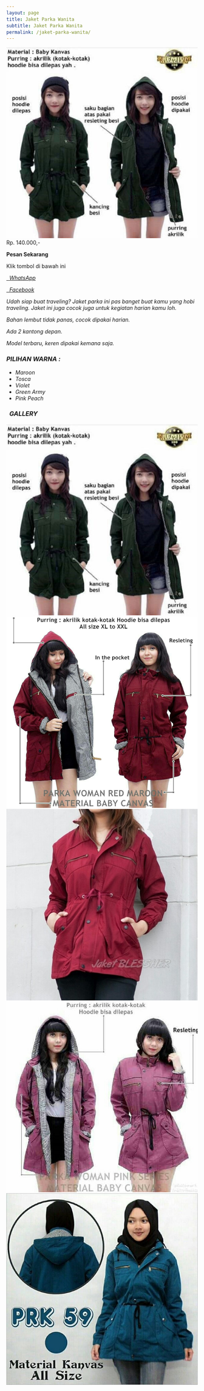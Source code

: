 ```yaml
---
layout: page
title: Jaket Parka Wanita
subtitle: Jaket Parka Wanita
permalink: /jaket-parka-wanita/
---
```


<div class="row">
	<div class="col-6">
		<img src="/images/jaket-parka-wanita-green-army.jpg">
	</div>
	<div class="col-6 center">
		<div class="h2 yellow mt1"> Rp. 140.000,- </div>
		<p><strong>Pesan Sekarang</strong></p>
		<p>Klik tombol di bawah ini</p>
		<p class="h2 green">
			<a class="button button-big" href="https://api.whatsapp.com/send?phone=6281330600218&amp;text=Halo%20tokodab.com" title="Klik untuk chat WA"><i class="fa fa-whatsapp fa-2x">&nbsp; WhatsApp</a>
		</p>
		<p class="h2 blue">
			<a class="button button-big" href="https://m.me/tokodab" title="Klik untuk chat WA"><i class="fa fa-facebook-square fa-2x">&nbsp; Facebook</a>
		</p>
	</div>
</div>

<p>Udah siap buat traveling? Jaket parka ini pas banget buat kamu yang hobi traveling. Jaket ini juga cocok juga untuk kegiatan harian kamu loh.</p>


<p><i class="fa fa-check fa-2x green" aria-hidden="true"></i> Bahan lembut tidak panas, cocok dipakai harian.</p>
<p><i class="fa fa-check fa-2x green" aria-hidden="true"></i> Ada 2 kantong depan.</p>
<p><i class="fa fa-check fa-2x green" aria-hidden="true"></i> Model terbaru, keren dipakai kemana saja.</p>

<h3>PILIHAN WARNA :</h3>
<ul>
	<li>Maroon</li>
	<li>Tosca</li>
	<li>Violet</li>
	<li>Green Army</li>
	<li>Pink Peach</li>
</ul>

<h3><i class="fa fa-camera-retro purple"></i>&nbsp; GALLERY</h3>

<div class="row">
	<div class="col-4">
		<img src="/images/jaket-parka-wanita-green-army.jpg">
	</div>
	<div class="col-4">
		<img src="/images/jaket-parka-wanita-maroon.jpg">
	</div>
	<div class="col-4">
		<img src="/images/jaket-parka-wanita-maroon-2.jpg">
	</div></div>
<div class="row">
	<div class="col-4">
		<img src="/images/jaket-parka-wanita-pink-peach.jpg">
	</div>
	<div class="col-4">
		<img src="/images/jaket-parka-wanita-tosca.jpg">
	</div>
	<div class="col-4"></div>
</div>
